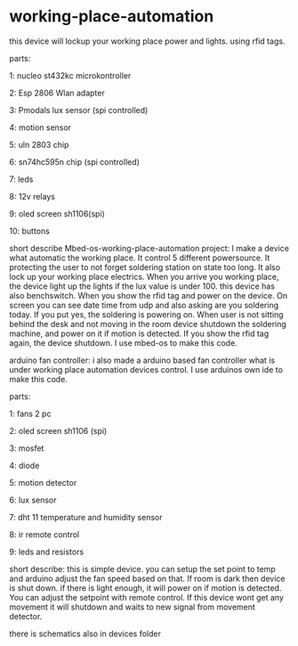 # working-place-automation
this device will lockup your working place power and lights. using rfid tags.

parts:

1: nucleo st432kc microkontroller

2: Esp 2806 Wlan adapter

3: Pmodals lux sensor (spi controlled)

4: motion sensor

5: uln 2803 chip

6: sn74hc595n chip (spi controlled)

7: leds

8: 12v relays

9: oled screen sh1106(spi)

10: buttons


short describe Mbed-os-working-place-automation project:
 I make a device what automatic the working place. It control 5 different powersource. It protecting the user to not forget soldering station on state too long. It also lock up your working place electrics. When you arrive you working place, the device light up the lights if the lux value is under  100. this device has also benchswitch. When you show the rfid tag and power on the device. On screen you can see date time from udp and also asking are you soldering today. If you put yes, the soldering is powering on. When user is not sitting behind the desk and not moving in the room device shutdown the soldering machine, and power on it if motion is detected. If you show the rfid tag again, the device shutdown. I use mbed-os to make this code. 


arduino fan controller:
 i also made a arduino based fan controller what is under working place automation devices control. I use arduinos own ide to make this code.
 
 parts:
 
 1: fans 2 pc
 
 2: oled screen sh1106 (spi)
 
 3: mosfet
 
 4: diode
 
 5: motion detector
 
 6: lux sensor
 
 7: dht 11 temperature and humidity sensor
 
 8: ir remote control
 
 9: leds and resistors
 

 short describe:
 this is simple device. you can setup the set point to temp and arduino adjust the fan speed based on that. If room is dark then device is shut down. if there is light
 enough, it will power on if motion is detected. You can adjust the setpoint with remote control. If this device wont get any movement it will shutdown and waits to new signal 
 from movement detector.

 there is schematics also in devices folder

 
